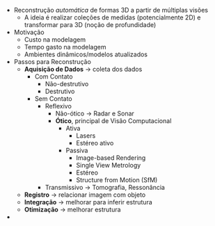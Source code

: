 - Reconstrução *automática* de formas 3D a partir de múltiplas visões
	- A ideia é realizar coleções de medidas (potencialmente 2D) e transformar para 3D (noção de profundidade)
- Motivação
	- Custo na modelagem
	- Tempo gasto na modelagem
	- Ambientes dinâmicos/modelos atualizados
- Passos para Reconstrução
	- **Aquisição de Dados** -> coleta dos dados
		- Com Contato
			- Não-destrutivo
			- Destrutivo
		- Sem Contato
			- Reflexivo
				- Não-ótico -> Radar e Sonar
				- **Ótico**, principal de Visão Computacional
					- Ativa
						- Lasers
						- Estéreo ativo
					- Passiva
						- Image-based Rendering
						- Single View Metrology
						- Estéreo
						- Structure from Motion (SfM)
			- Transmissivo -> Tomografia, Ressonância
	- **Registro** -> relacionar imagem com objeto
	- **Integração** -> melhorar para inferir estrutura
	- **Otimização** -> melhorar estrutura
-